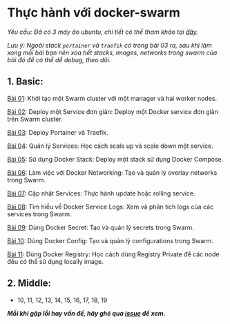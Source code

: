 # Thực hành với docker-swarm
*Yêu cầu: Đã có 3 máy ảo ubuntu, chi tiết có thể tham khảo tại [đây](https://github.com/lekien-2803/docker-swarm-practice/tree/main/virtual-machine).*

*Lưu ý: Ngoài stack `portainer` và `traefik` có trong bài 03 ra, sau khi làm xong mỗi bài bạn nên xóa hết stacks, images, networks trong swarm của bài đó để có thể dễ debug, theo dõi.*

## 1. Basic:

[Bài 01](https://github.com/lekien-2803/docker-swarm-practice/tree/main/01-swarm-cluster): Khởi tạo một Swarm cluster với một manager và hai worker nodes.

[Bài 02](https://github.com/lekien-2803/docker-swarm-practice/tree/main/02-deploy-simple-service): Deploy một Service đơn giản: Deploy một Docker service đơn giản trên Swarm cluster.

[Bài 03](https://github.com/lekien-2803/docker-swarm-practice/tree/main/03-traefik-portainer): Deploy Portainer và Traefik.

[Bài 04](https://github.com/lekien-2803/docker-swarm-practice/tree/main/04-scale-service): Quản lý Services: Học cách scale up và scale down một service.

[Bài 05](https://github.com/lekien-2803/docker-swarm-practice/tree/main/05-deploy-stack): Sử dụng Docker Stack: Deploy một stack sử dụng Docker Compose.

[Bài 06](https://github.com/lekien-2803/docker-swarm-practice/tree/main/06-docker-networking): Làm việc với Docker Networking: Tạo và quản lý overlay networks trong Swarm.

[Bài 07](https://github.com/lekien-2803/docker-swarm-practice/tree/main/07-update-service): Cập nhật Services: Thực hành update hoặc rolling service.

[Bài 08](https://github.com/lekien-2803/docker-swarm-practice/tree/main/08-docker-service-logs): Tìm hiểu về Docker Service Logs: Xem và phân tích logs của các services trong Swarm.

[Bài 09](https://github.com/lekien-2803/docker-swarm-practice/tree/main/09-docker-secrets): Dùng Docker Secret: Tạo và quản lý secrets trong Swarm.

[Bài 10](https://github.com/lekien-2803/docker-swarm-practice/tree/main/10-docker-config): Dùng Docker Config: Tạo và quản lý configurations trong Swarm.

[Bài 11](https://github.com/lekien-2803/docker-swarm-practice/tree/main/11-docker-registry): Dùng Docker Registry: Học cách dùng Registry Private để các node đều có thể sử dụng locally image.

## 2. Middle: 

- 10, 11, 12, 13, 14, 15, 16, 17, 18, 19


***Mỗi khi gặp lỗi hay vấn đề, hãy ghé qua [issue](https://github.com/lekien-2803/docker-swarm-practice/issues) để xem.***
